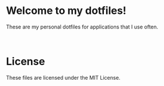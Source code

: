 # Welcome to my dotfiles!
These are my personal dotfiles for applications that I use often.


<br/>

# License
These files are licensed under the MIT License.
